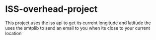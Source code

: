 # ISS-overhead-project
This project uses the iss api to get its current longitude and latitude
the uses the smtplib to send an email to you when its close to your current location
